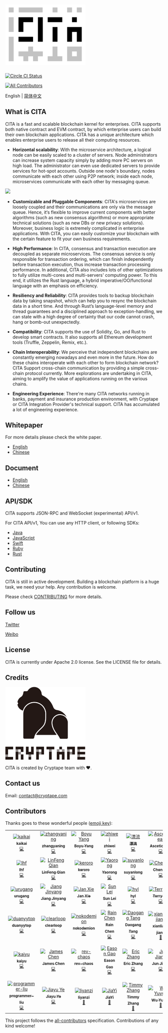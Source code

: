 # <img src="https://github.com/cryptape/assets/blob/master/CITA-logo.png?raw=true" width="256">

[![Circle CI Status](https://circleci.com/gh/cryptape/cita.svg?branch=develop)](https://circleci.com/gh/cryptape/cita)

[![All Contributors](https://img.shields.io/badge/all_contributors-54-orange.svg?style=flat-square)](#contributors)

English | [简体中文](./README-CN.md)

## What is CITA

CITA is a fast and scalable blockchain kernel for enterprises. CITA supports both native contract and EVM contract, by which enterprise users can build their own blockchain applications. CITA has a unique architecture which enables enterprise users to release all their computing resources.

- **Horizontal scalability**: With the microservice architecture, a logical node can be easily scaled to a cluster of servers. Node administrators can increase system capacity simply by adding more PC servers on high load. The administrator can even use dedicated servers to provide services for hot-spot accounts. Outside one node's boundary, nodes communicate with each other using P2P network; inside each node, microservices communicate with each other by messaging queue.

![](https://github.com/cryptape/citahub-docs/blob/master/docs/assets/cita-assets/architecture.jpg?raw=true)

- **Customizable and Pluggable Components**: CITA's microservices are loosely coupled and their communications are only via the message queue. Hence, it‘s flexible to improve current components with better algorithms (such as new consensus algorithms) or more appropriate technical solutions (such as new DBs or new privacy solutions). Moreover, business logic is extremely complicated in enterprise applications. With CITA, you can easily customize your blockchain with the certain feature to fit your own business requirements.

- **High Performance**: In CITA, consensus and transaction execution are decoupled as separate microservices. The consensus service is only responsible for transaction ordering, which can finish independently before transaction execution, thus increase transaction processing performance. In additional, CITA also includes lots of other optimizations to fully utilize multi-cores and multi-servers' computing power. To this end, it utilizes the Rust language, a hybrid imperative/OO/functional language with an emphasis on efficiency.

- **Resiliency and Reliability**: CITA provides tools to backup blockchain data by taking snapshot, which can help you to resync the blockchain data in a short time. And through Rust’s language-level memory and thread guarantees and a disciplined approach to exception-handling, we can state with a high degree of certainty that our code cannot crash, hang or bomb-out unexpectedly.

- **Compatibility**: CITA supports the use of Solidity, Go, and Rust to develop smart contracts. It also supports all Ethereum development tools (Truffle, Zeppelin, Remix, etc.).

- **Chain Interoperability**: We perceive that independent blockchains are constantly emerging nowadays and even more in the future. How do these chains interoperate with each other to form blockchain network? CITA Support cross-chain communication by providing a simple cross-chain protocol currently. More explorations are undertaking in CITA, aiming to amplify the value of applications running on the various chains.

- **Engineering Experience**: There're many CITA networks running in banks, payment and insurance production environment, with Cryptape or CITA Integration Provider's technical support.  CITA has accumulated a lot of engineering experience.

## Whitepaper

For more details please check the white paper.

- [English](https://github.com/cryptape/cita-whitepaper/blob/master/en/technical-whitepaper.md)
- [Chinese](https://github.com/cryptape/cita-whitepaper/blob/master/zh/technical-whitepaper.md)

## Document

- [English](https://docs.citahub.com/en-US/cita/cita-intro)
- [Chinese](https://docs.citahub.com/zh-CN/cita/cita-intro)

## API/SDK

CITA supports JSON-RPC and WebSocket (experimental) API/v1.

For CITA API/v1, You can use any HTTP client, or following SDKs:

* [Java](https://github.com/cryptape/cita-sdk-java)
* [JavaScript](https://github.com/cryptape/cita-sdk-js)
* [Swift](https://github.com/cryptape/cita-sdk-swift)
* [Ruby](https://github.com/cryptape/cita-sdk-ruby)
* [Rust](https://github.com/cryptape/cita-common/tree/develop/cita-web3)

## Contributing

CITA is still in active development. Building a blockchain platform is a huge task, we need your help. Any contribution is welcome.

Please check [CONTRIBUTING](.github/CONTRIBUTING.md) for more details.

## Follow us

[Twitter](https://twitter.com/Cryptape)

[Weibo](http://weibo.com/u/6307204864)

## License

CITA is currently under Apache 2.0 license. See the LICENSE file for details.

## Credits

<img src="https://github.com/cryptape/assets/blob/master/cryptape-logo-square.png?raw=true" width="256">

CITA is created by Cryptape team with :heart:.

## Contact us

Email: <contact@cryptape.com>

## Contributors

Thanks goes to these wonderful people ([emoji key](https://allcontributors.org/docs/en/emoji-key)):

<!-- ALL-CONTRIBUTORS-LIST:START - Do not remove or modify this section -->
<!-- prettier-ignore -->
<table>
  <tr>
    <td align="center"><a href="https://github.com/kaikai1024"><img src="https://avatars0.githubusercontent.com/u/8768261?v=4" width="50px;" alt="kaikai"/><br /><sub><b>kaikai</b></sub></a><br /><a href="https://github.com/cryptape/cita/commits?author=kaikai1024" title="Code">💻</a></td>
    <td align="center"><a href="https://twitter.com/zhangyaning1985"><img src="https://avatars0.githubusercontent.com/u/161756?v=4" width="50px;" alt="zhangyaning"/><br /><sub><b>zhangyaning</b></sub></a><br /><a href="https://github.com/cryptape/cita/commits?author=u2" title="Code">💻</a></td>
    <td align="center"><a href="https://yangby-cryptape.github.io/"><img src="https://avatars1.githubusercontent.com/u/30993023?v=4" width="50px;" alt="Boyu Yang"/><br /><sub><b>Boyu Yang</b></sub></a><br /><a href="https://github.com/cryptape/cita/commits?author=yangby-cryptape" title="Code">💻</a></td>
    <td align="center"><a href="https://github.com/rink1969"><img src="https://avatars1.githubusercontent.com/u/1633038?v=4" width="50px;" alt="zhiwei"/><br /><sub><b>zhiwei</b></sub></a><br /><a href="https://github.com/cryptape/cita/commits?author=rink1969" title="Code">💻</a></td>
    <td align="center"><a href="https://www.driftluo.com"><img src="https://avatars3.githubusercontent.com/u/19374080?v=4" width="50px;" alt="漂流"/><br /><sub><b>漂流</b></sub></a><br /><a href="https://github.com/cryptape/cita/commits?author=driftluo" title="Code">💻</a></td>
    <td align="center"><a href="https://ouwenkg.github.io/"><img src="https://avatars0.githubusercontent.com/u/11801722?v=4" width="50px;" alt="AsceticBear"/><br /><sub><b>AsceticBear</b></sub></a><br /><a href="https://github.com/cryptape/cita/commits?author=ouwenkg" title="Code">💻</a></td>
    <td align="center"><a href="https://github.com/jerry-yu"><img src="https://avatars2.githubusercontent.com/u/2151472?v=4" width="50px;" alt="yubo"/><br /><sub><b>yubo</b></sub></a><br /><a href="https://github.com/cryptape/cita/commits?author=jerry-yu" title="Code">💻</a></td>
    <td align="center"><a href="https://github.com/zhouyun-zoe"><img src="https://avatars0.githubusercontent.com/u/36949326?v=4" width="50px;" alt="zhouyun-zoe"/><br /><sub><b>zhouyun-zoe</b></sub></a><br /><a href="https://github.com/cryptape/cita/commits?author=zhouyun-zoe" title="Documentation">📖</a></td>
    <td align="center"><a href="https://github.com/volzkzg"><img src="https://avatars2.githubusercontent.com/u/2860864?v=4" width="50px;" alt="Bicheng Gao"/><br /><sub><b>Bicheng Gao</b></sub></a><br /><a href="https://github.com/cryptape/cita/commits?author=volzkzg" title="Code">💻</a></td>
  </tr>
  <tr>
    <td align="center"><a href="https://github.com/EighteenZi"><img src="https://avatars3.githubusercontent.com/u/31607114?v=4" width="50px;" alt="lhf"/><br /><sub><b>lhf</b></sub></a><br /><a href="https://github.com/cryptape/cita/commits?author=EighteenZi" title="Code">💻</a></td>
    <td align="center"><a href="http://ahorn.me"><img src="https://avatars0.githubusercontent.com/u/1160419?v=4" width="50px;" alt="LinFeng Qian"/><br /><sub><b>LinFeng Qian</b></sub></a><br /><a href="https://github.com/cryptape/cita/commits?author=TheWaWaR" title="Code">💻</a></td>
    <td align="center"><a href="https://github.com/keroro520"><img src="https://avatars3.githubusercontent.com/u/1870648?v=4" width="50px;" alt="keroro"/><br /><sub><b>keroro</b></sub></a><br /><a href="https://github.com/cryptape/cita/commits?author=keroro520" title="Code">💻</a></td>
    <td align="center"><a href="https://github.com/leeyr338"><img src="https://avatars3.githubusercontent.com/u/38514341?v=4" width="50px;" alt="Yaorong"/><br /><sub><b>Yaorong</b></sub></a><br /><a href="https://github.com/cryptape/cita/commits?author=leeyr338" title="Code">💻</a></td>
    <td align="center"><a href="https://github.com/suyanlong"><img src="https://avatars2.githubusercontent.com/u/16421423?v=4" width="50px;" alt="suyanlong"/><br /><sub><b>suyanlong</b></sub></a><br /><a href="https://github.com/cryptape/cita/commits?author=suyanlong" title="Code">💻</a></td>
    <td align="center"><a href="https://github.com/Keith-CY"><img src="https://avatars1.githubusercontent.com/u/7271329?v=4" width="50px;" alt="Chen Yu"/><br /><sub><b>Chen Yu</b></sub></a><br /><a href="https://github.com/cryptape/cita/commits?author=Keith-CY" title="Code">💻</a></td>
    <td align="center"><a href="https://zhangsoledad.github.io/salon"><img src="https://avatars2.githubusercontent.com/u/3198439?v=4" width="50px;" alt="zhangsoledad"/><br /><sub><b>zhangsoledad</b></sub></a><br /><a href="https://github.com/cryptape/cita/commits?author=zhangsoledad" title="Code">💻</a></td>
    <td align="center"><a href="https://github.com/hezhengjun"><img src="https://avatars0.githubusercontent.com/u/30688033?v=4" width="50px;" alt="hezhengjun"/><br /><sub><b>hezhengjun</b></sub></a><br /><a href="https://github.com/cryptape/cita/commits?author=hezhengjun" title="Code">💻</a></td>
    <td align="center"><a href="https://github.com/zeroqn"><img src="https://avatars0.githubusercontent.com/u/23418132?v=4" width="50px;" alt="zeroqn"/><br /><sub><b>zeroqn</b></sub></a><br /><a href="https://github.com/cryptape/cita/commits?author=zeroqn" title="Code">💻</a></td>
  </tr>
  <tr>
    <td align="center"><a href="https://github.com/urugang"><img src="https://avatars1.githubusercontent.com/u/11461821?v=4" width="50px;" alt="urugang"/><br /><sub><b>urugang</b></sub></a><br /><a href="https://github.com/cryptape/cita/commits?author=urugang" title="Code">💻</a></td>
    <td align="center"><a href="https://justjjy.com"><img src="https://avatars0.githubusercontent.com/u/1695400?v=4" width="50px;" alt="Jiang Jinyang"/><br /><sub><b>Jiang Jinyang</b></sub></a><br /><a href="https://github.com/cryptape/cita/commits?author=jjyr" title="Code">💻</a></td>
    <td align="center"><a href="https://twitter.com/janhxie"><img src="https://avatars0.githubusercontent.com/u/5958?v=4" width="50px;" alt="Jan Xie"/><br /><sub><b>Jan Xie</b></sub></a><br /><a href="https://github.com/cryptape/cita/commits?author=janx" title="Code">💻</a></td>
    <td align="center"><a href="https://github.com/jerry-sl"><img src="https://avatars0.githubusercontent.com/u/5476062?v=4" width="50px;" alt="Sun Lei"/><br /><sub><b>Sun Lei</b></sub></a><br /><a href="https://github.com/cryptape/cita/commits?author=jerry-sl" title="Code">💻</a></td>
    <td align="center"><a href="https://github.com/chuchenxihyl"><img src="https://avatars1.githubusercontent.com/u/23721562?v=4" width="50px;" alt="hyl"/><br /><sub><b>hyl</b></sub></a><br /><a href="https://github.com/cryptape/cita/commits?author=chuchenxihyl" title="Code">💻</a></td>
    <td align="center"><a href="http://terrytai.me"><img src="https://avatars3.githubusercontent.com/u/5960?v=4" width="50px;" alt="Terry Tai"/><br /><sub><b>Terry Tai</b></sub></a><br /><a href="https://github.com/cryptape/cita/commits?author=poshboytl" title="Code">💻</a></td>
    <td align="center"><a href="https://bll.io"><img src="https://avatars0.githubusercontent.com/u/9641495?v=4" width="50px;" alt="Ke Wang"/><br /><sub><b>Ke Wang</b></sub></a><br /><a href="https://github.com/cryptape/cita/commits?author=kilb" title="Code">💻</a></td>
    <td align="center"><a href="http://accu.cc"><img src="https://avatars3.githubusercontent.com/u/12387889?v=4" width="50px;" alt="Mohanson"/><br /><sub><b>Mohanson</b></sub></a><br /><a href="https://github.com/cryptape/cita/commits?author=mohanson" title="Code">💻</a></td>
    <td align="center"><a href="https://www.jianshu.com/u/3457636b07c5"><img src="https://avatars3.githubusercontent.com/u/17267434?v=4" width="50px;" alt="quanzhan lu"/><br /><sub><b>quanzhan lu</b></sub></a><br /><a href="https://github.com/cryptape/cita/commits?author=luqz" title="Code">💻</a></td>
  </tr>
  <tr>
    <td align="center"><a href="https://github.com/duanyytop"><img src="https://avatars1.githubusercontent.com/u/5823268?v=4" width="50px;" alt="duanyytop"/><br /><sub><b>duanyytop</b></sub></a><br /><a href="https://github.com/cryptape/cita/commits?author=duanyytop" title="Code">💻</a></td>
    <td align="center"><a href="https://github.com/clearloop"><img src="https://avatars0.githubusercontent.com/u/26088946?v=4" width="50px;" alt="clearloop"/><br /><sub><b>clearloop</b></sub></a><br /><a href="https://github.com/cryptape/cita/commits?author=clearloop" title="Code">💻</a></td>
    <td align="center"><a href="https://github.com/hot3246624"><img src="https://avatars3.githubusercontent.com/u/9135770?v=4" width="50px;" alt="nokodemion"/><br /><sub><b>nokodemion</b></sub></a><br /><a href="https://github.com/cryptape/cita/commits?author=hot3246624" title="Code">💻</a></td>
    <td align="center"><a href="http://rainchen.com"><img src="https://avatars0.githubusercontent.com/u/71397?v=4" width="50px;" alt="Rain Chen"/><br /><sub><b>Rain Chen</b></sub></a><br /><a href="https://github.com/cryptape/cita/commits?author=rainchen" title="Code">💻</a></td>
    <td align="center"><a href="https://github.com/daogangtang"><img src="https://avatars2.githubusercontent.com/u/629594?v=4" width="50px;" alt="Daogang Tang"/><br /><sub><b>Daogang Tang</b></sub></a><br /><a href="https://github.com/cryptape/cita/commits?author=daogangtang" title="Code">💻</a></td>
    <td align="center"><a href="https://github.com/jiangxianliang007"><img src="https://avatars1.githubusercontent.com/u/24754263?v=4" width="50px;" alt="xianliang jiang"/><br /><sub><b>xianliang jiang</b></sub></a><br /><a href="https://github.com/cryptape/cita/issues?q=author%3Ajiangxianliang007" title="Bug reports">🐛</a></td>
    <td align="center"><a href="https://github.com/vinberm"><img src="https://avatars0.githubusercontent.com/u/17666225?v=4" width="50px;" alt="Nov"/><br /><sub><b>Nov</b></sub></a><br /><a href="https://github.com/cryptape/cita/commits?author=vinberm" title="Code">💻</a></td>
    <td align="center"><a href="https://github.com/rairyx"><img src="https://avatars2.githubusercontent.com/u/5009854?v=4" width="50px;" alt="Rai Yang"/><br /><sub><b>Rai Yang</b></sub></a><br /><a href="https://github.com/cryptape/cita/commits?author=rairyx" title="Code">💻</a></td>
    <td align="center"><a href="http://www.huwenchao.com/"><img src="https://avatars0.githubusercontent.com/u/1630721?v=4" width="50px;" alt="Wenchao Hu"/><br /><sub><b>Wenchao Hu</b></sub></a><br /><a href="https://github.com/cryptape/cita/commits?author=huwenchao" title="Code">💻</a></td>
  </tr>
  <tr>
    <td align="center"><a href="https://github.com/Kayryu"><img src="https://avatars1.githubusercontent.com/u/35792093?v=4" width="50px;" alt="kaiyu"/><br /><sub><b>kaiyu</b></sub></a><br /><a href="https://github.com/cryptape/cita/commits?author=Kayryu" title="Code">💻</a></td>
    <td align="center"><a href="https://ashchan.com"><img src="https://avatars2.githubusercontent.com/u/1391?v=4" width="50px;" alt="James Chen"/><br /><sub><b>James Chen</b></sub></a><br /><a href="https://github.com/cryptape/cita/commits?author=ashchan" title="Code">💻</a></td>
    <td align="center"><a href="https://github.com/rev-chaos"><img src="https://avatars1.githubusercontent.com/u/32355308?v=4" width="50px;" alt="rev-chaos"/><br /><sub><b>rev-chaos</b></sub></a><br /><a href="https://github.com/cryptape/cita/commits?author=rev-chaos" title="Code">💻</a></td>
    <td align="center"><a href="https://github.com/KaoImin"><img src="https://avatars1.githubusercontent.com/u/24822778?v=4" width="50px;" alt="Eason Gao"/><br /><sub><b>Eason Gao</b></sub></a><br /><a href="https://github.com/cryptape/cita/commits?author=KaoImin" title="Code">💻</a></td>
    <td align="center"><a href="http://qinix.com"><img src="https://avatars1.githubusercontent.com/u/1946663?v=4" width="50px;" alt="Eric Zhang"/><br /><sub><b>Eric Zhang</b></sub></a><br /><a href="https://github.com/cryptape/cita/commits?author=qinix" title="Code">💻</a></td>
    <td align="center"><a href="https://github.com/jasl"><img src="https://avatars2.githubusercontent.com/u/1024162?v=4" width="50px;" alt="Jun Jiang"/><br /><sub><b>Jun Jiang</b></sub></a><br /><a href="https://github.com/cryptape/cita/commits?author=jasl" title="Code">💻</a></td>
    <td align="center"><a href="https://blog.priewienv.me"><img src="https://avatars1.githubusercontent.com/u/9765170?v=4" width="50px;" alt="PRIEWIENV"/><br /><sub><b>PRIEWIENV</b></sub></a><br /><a href="https://github.com/cryptape/cita/commits?author=PRIEWIENV" title="Code">💻</a></td>
    <td align="center"><a href="https://gitter.im"><img src="https://avatars2.githubusercontent.com/u/8518239?v=4" width="50px;" alt="The Gitter Badger"/><br /><sub><b>The Gitter Badger</b></sub></a><br /><a href="https://github.com/cryptape/cita/commits?author=gitter-badger" title="Code">💻</a></td>
    <td align="center"><a href="https://github.com/classicalliu"><img src="https://avatars3.githubusercontent.com/u/13375784?v=4" width="50px;" alt="CL"/><br /><sub><b>CL</b></sub></a><br /><a href="https://github.com/cryptape/cita/commits?author=classicalliu" title="Code">💻</a></td>
  </tr>
  <tr>
    <td align="center"><a href="https://github.com/programmer-liu"><img src="https://avatars2.githubusercontent.com/u/25048144?v=4" width="50px;" alt="programmer-liu"/><br /><sub><b>programmer-liu</b></sub></a><br /><a href="https://github.com/cryptape/cita/commits?author=programmer-liu" title="Code">💻</a></td>
    <td align="center"><a href="https://github.com/yejiayu"><img src="https://avatars3.githubusercontent.com/u/10446547?v=4" width="50px;" alt="Jiayu Ye"/><br /><sub><b>Jiayu Ye</b></sub></a><br /><a href="https://github.com/cryptape/cita/commits?author=yejiayu" title="Code">💻</a></td>
    <td align="center"><a href="https://github.com/QingYanL"><img src="https://avatars3.githubusercontent.com/u/48231505?v=4" width="50px;" alt="liyanzi"/><br /><sub><b>liyanzi</b></sub></a><br /><a href="https://github.com/cryptape/cita/issues?q=author%3AQingYanL" title="Bug reports">🐛</a></td>
    <td align="center"><a href="https://github.com/YUJIAYIYIYI"><img src="https://avatars0.githubusercontent.com/u/40654430?v=4" width="50px;" alt="JiaYi"/><br /><sub><b>JiaYi</b></sub></a><br /><a href="https://github.com/cryptape/cita/commits?author=YUJIAYIYIYI" title="Documentation">📖</a></td>
    <td align="center"><a href="https://github.com/timmyz"><img src="https://avatars0.githubusercontent.com/u/795528?v=4" width="50px;" alt="Timmy Zhang"/><br /><sub><b>Timmy Zhang</b></sub></a><br /><a href="#ideas-timmyz" title="Ideas, Planning, & Feedback">🤔</a></td>
    <td align="center"><a href="https://github.com/wuyuyue"><img src="https://avatars3.githubusercontent.com/u/40381396?v=4" width="50px;" alt="Wu Yuyue"/><br /><sub><b>Wu Yuyue</b></sub></a><br /><a href="https://github.com/cryptape/cita/commits?author=wuyuyue" title="Documentation">📖</a></td>
    <td align="center"><a href="https://github.com/xiangmeiLu"><img src="https://avatars2.githubusercontent.com/u/30581938?v=4" width="50px;" alt="xiangmeiLu"/><br /><sub><b>xiangmeiLu</b></sub></a><br /><a href="https://github.com/cryptape/cita/commits?author=xiangmeiLu" title="Documentation">📖</a></td>
    <td align="center"><a href="https://github.com/mingxiaowu"><img src="https://avatars0.githubusercontent.com/u/42978282?v=4" width="50px;" alt="mingxiaowu"/><br /><sub><b>mingxiaowu</b></sub></a><br /><a href="https://github.com/cryptape/cita/issues?q=author%3Amingxiaowu" title="Bug reports">🐛</a></td>
    <td align="center"><a href="https://github.com/wangfh666"><img src="https://avatars0.githubusercontent.com/u/41322861?s=400&v=4" width="50px;" alt="wangfh666"/><br /><sub><b>wangfh666</b></sub></a><br /><a href="https://github.com/cryptape/cita/issues?q=author%3Awangfh666" title="Bug reports">🐛</a></td>
  </tr>
</table>

<!-- ALL-CONTRIBUTORS-LIST:END -->

This project follows the [all-contributors](https://github.com/all-contributors/all-contributors) specification. Contributions of any kind welcome!
